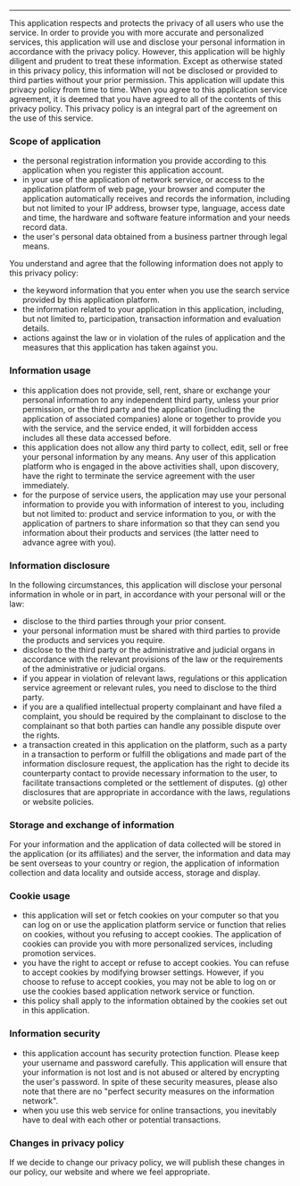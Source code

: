 
---

This application respects and protects the privacy of all users who use the service. In order to provide you with more accurate and personalized services, this application will use and disclose your personal information in accordance with the privacy policy. However, this application will be highly diligent and prudent to treat these information. Except as otherwise stated in this privacy policy, this information will not be disclosed or provided to third parties without your prior permission. This application will update this privacy policy from time to time. When you agree to this application service agreement, it is deemed that you have agreed to all of the contents of this privacy policy. This privacy policy is an integral part of the agreement on the use of this service.

### Scope of application
* the personal registration information you provide according to this application when you register this application account.
* in your use of the application of network service, or access to the application platform of web page, your browser and computer the application automatically receives and records the information, including but not limited to your IP address, browser type, language, access date and time, the hardware and software feature information and your needs record data.
* the user's personal data obtained from a business partner through legal means.

You understand and agree that the following information does not apply to this privacy policy:
* the keyword information that you enter when you use the search service provided by this application platform.
* the information related to your application in this application, including, but not limited to, participation, transaction information and evaluation details.
* actions against the law or in violation of the rules of application and the measures that this application has taken against you.

### Information usage
* this application does not provide, sell, rent, share or exchange your personal information to any independent third party, unless your prior permission, or the third party and the application (including the application of associated companies) alone or together to provide you with the service, and the service ended, it will forbidden access includes all these data accessed before.
* this application does not allow any third party to collect, edit, sell or free your personal information by any means. Any user of this application platform who is engaged in the above activities shall, upon discovery, have the right to terminate the service agreement with the user immediately.
* for the purpose of service users, the application may use your personal information to provide you with information of interest to you, including but not limited to: product and service information to you, or with the application of partners to share information so that they can send you information about their products and services (the latter need to advance agree with you).

### Information disclosure
In the following circumstances, this application will disclose your personal information in whole or in part, in accordance with your personal will or the law:
* disclose to the third parties through your prior consent.
* your personal information must be shared with third parties to provide the products and services you require.
* disclose to the third party or the administrative and judicial organs in accordance with the relevant provisions of the law or the requirements of the administrative or judicial organs.
* if you appear in violation of relevant laws, regulations or this application service agreement or relevant rules, you need to disclose to the third party.
* if you are a qualified intellectual property complainant and have filed a complaint, you should be required by the complainant to disclose to the complainant so that both parties can handle any possible dispute over the rights.
* a transaction created in this application on the platform, such as a party in a transaction to perform or fulfill the obligations and made part of the information disclosure request, the application has the right to decide its counterparty contact to provide necessary information to the user, to facilitate transactions completed or the settlement of disputes.
(g) other disclosures that are appropriate in accordance with the laws, regulations or website policies.

### Storage and exchange of information
For your information and the application of data collected will be stored in the application (or its affiliates) and the server, the information and data may be sent overseas to your country or region, the application of information collection and data locality and outside access, storage and display.

### Cookie usage
* this application will set or fetch cookies on your computer so that you can log on or use the application platform service or function that relies on cookies, without you refusing to accept cookies. The application of cookies can provide you with more personalized services, including promotion services.
* you have the right to accept or refuse to accept cookies. You can refuse to accept cookies by modifying browser settings. However, if you choose to refuse to accept cookies, you may not be able to log on or use the cookies based application network service or function.
* this policy shall apply to the information obtained by the cookies set out in this application.

### Information security
* this application account has security protection function. Please keep your username and password carefully. This application will ensure that your information is not lost and is not abused or altered by encrypting the user's password. In spite of these security measures, please also note that there are no "perfect security measures on the information network".
* when you use this web service for online transactions, you inevitably have to deal with each other or potential transactions.

### Changes in privacy policy
If we decide to change our privacy policy, we will publish these changes in our policy, our website and where we feel appropriate.
